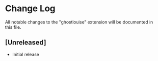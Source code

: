 # Change Log

All notable changes to the "ghostlouise" extension will be documented in this file.


## [Unreleased]

- Initial release
